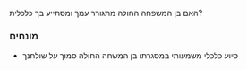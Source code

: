 האם בן המשפחה החולה מתגורר עמך ומסתייע בך כלכלית?
### מונחים
* סיוע כלכלי משמעותי במסגרתו בן המשחה החולה סמוך על שולחנך
